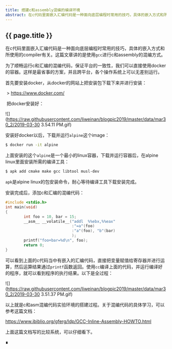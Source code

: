```yaml
---
title: 搭建c和assembly混编的编译环境
abstract: 在c代码里面嵌入汇编代码是一种面向底层编程时常用的技巧，具体的嵌入方式和所使用的compiler有关。这篇文章讲的是使用gcc进行c和assembly的混编方式。
---
```


## {{ page.title }}

在c代码里面嵌入汇编代码是一种面向底层编程时常用的技巧，具体的嵌入方式和所使用的compiler有关。这篇文章讲的是使用`gcc`进行c和assembly的混编方式。

为了顺畅运行c和汇编的混编代码，保证平台的一致性，我们可以直接使用docker的容器。这样是最省事的方案，并且跨平台，各个操作系统上可以无差别运行。

首先要安装docker，从docker的网站上把安装包下载下来并进行安装：

 > https://www.docker.com/

 把docker安装好：

![](https://raw.githubusercontent.com/liweinan/blogpic2019/master/data/mar30_2/2019-03-30 3.54.11 PM.gif)

安装好docker以后，下载并运行`alpine`这个image：

```bash
$ docker run -it alpine
```

上面安装的这个`alpine`是一个最小的linux容器，下载并运行容器后，在alpine linux里面安装所需的编译工具：

```bash
$ apk add cmake make gcc libtool musl-dev
```

`apk`是alpine linux的包安装命令，耐心等待编译工具下载安装完成。

安装完成后，添加c和汇编的混编代码：

```c
#include <stdio.h>
int main(void)
{
        int foo = 10, bar = 15;
        __asm__ __volatile__("addl  %%ebx,%%eax"
                             :"=a"(foo)
                             :"a"(foo), "b"(bar)
                             );
        printf("foo+bar=%d\n", foo);
        return 0;
}
```

可以看到上面的c代码当中有嵌入的汇编代码，直接把变量赋值给寄存器并进行运算，然后运算结果通过`printf`函数返回。使用`cc`编译上面的代码，并运行编译好的程序，就可以看到程序的执行结果。以下是全过程：

![](https://raw.githubusercontent.com/liweinan/blogpic2019/master/data/mar30_2/2019-03-30 3.51.37 PM.gif)

以上就是c和asm混编代码实验环境的搭建过程。关于混编代码的具体学习，可以参考这篇文档：

https://www.ibiblio.org/gferg/ldp/GCC-Inline-Assembly-HOWTO.html

上面这篇文档写的比较系统，可以仔细看下。

∎